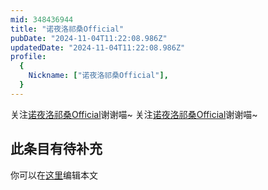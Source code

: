 ```yaml
---
mid: 348436944
title: "诺夜洛祁桑Official"
pubDate: "2024-11-04T11:22:08.986Z"
updatedDate: "2024-11-04T11:22:08.986Z"
profile:
  {
    Nickname: ["诺夜洛祁桑Official"],
  }
---
```


关注[诺夜洛祁桑Official](https://space.bilibili.com/348436944)谢谢喵~ 关注[诺夜洛祁桑Official](https://space.bilibili.com/348436944)谢谢喵~

## 此条目有待补充
你可以在[这里](https://github.com/Yuhanawa/VTuber.ICU/edit/master/src/content/v/诺夜洛祁桑Official/index.md)编辑本文
